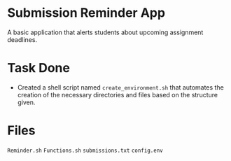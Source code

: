 # Submission Reminder App
A basic application that alerts students about upcoming assignment deadlines.

# Task Done
- Created a shell script named ```create_environment.sh```  that automates the creation of the necessary directories and files based on the structure given.

# Files
```Reminder.sh``` 
```Functions.sh```
```submissions.txt```
```config.env```
